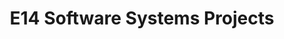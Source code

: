 ---
layout: project_batch
title: E14 Software Systems Projects
permalink: /co227/e14/
has_children: true
parent: Software Systems Projects
batch: e14
code: co227

search_exclude: true
default_thumb_image: /data/categories/co227/thumbnail.jpg
description: Software systems designed and developed by second year Computer Engineering Students as part of coursework
---